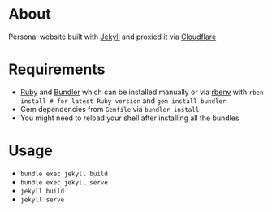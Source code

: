 # About
Personal website built with [Jekyll](https://jekyllrb.com/) and proxied it via [Cloudflare](https://www.cloudflare.com/)

# Requirements
* [Ruby](https://www.ruby-lang.org/en/) and [Bundler](https://bundler.io/) which can be installed manually or via [rbenv](https://github.com/rbenv/rbenv#using-package-managers) with `rben install # for latest Ruby version` and `gem install bundler`
* Gem dependencies from `Gemfile` via `bundler install`
* You might need to reload your shell after installing all the bundles

# Usage
 - `bundle exec jekyll build`
 - `bundle exec jekyll serve`
 - `jekyll build`
 - `jekyll serve`

